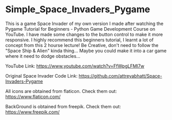 # Simple_Space_Invaders_Pygame

This is a game Space Invader of my own version I made after watching the Pygame Tutorial for Beginners - Python Game Development Course on YouTube. I have made some changes to the button control to make it more responsive.
I highly recommend this beginners tutorial, I learnt a lot of concept from this 2 hourse lecture!
Be Creative, don't need to follow the "Space Ship & Alien" kinda thing... Maybe you could make it into a car game where it need to dodge obstacles...

YouTube Link: https://www.youtube.com/watch?v=FfWpgLFMI7w

Original Space Invader Code Link: https://github.com/attreyabhatt/Space-Invaders-Pygame

All icons are obtained from flaticon.
Check them out: https://www.flaticon.com/

BackGround is obtained from freepik.
Check them out: https://www.freepik.com/
